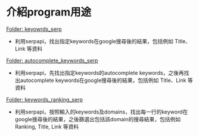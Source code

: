 # 介紹program用途

[Folder: keyowrds_serp](https://github.com/sampan9403/SERPAPI/tree/main/keywords_serp)
- 利用serpapi，找出指定keywords在google搜尋後的結果，包括例如 Title、Link 等資料

[Folder: autocomplete_keywords_serp](https://github.com/sampan9403/SERPAPI/tree/main/autocomplete_keywords_serp)
- 利用serpapi，先找出指定keywords的autocomplete keywords，之後再找出autocomplete keywords在google搜尋後的結果，包括例如 Title、Link 等資料

[Folder: keywords_ranking_serp](https://github.com/sampan9403/SERPAPI/tree/main/keywords_ranking_serp)
- 利用serpapi，按照輸入的keywords及domains，找出每一行的keyword在google搜尋後的結果，之後篩選出包括該domain的搜尋結果，包括例如 Ranking, Title, Link 等資料
